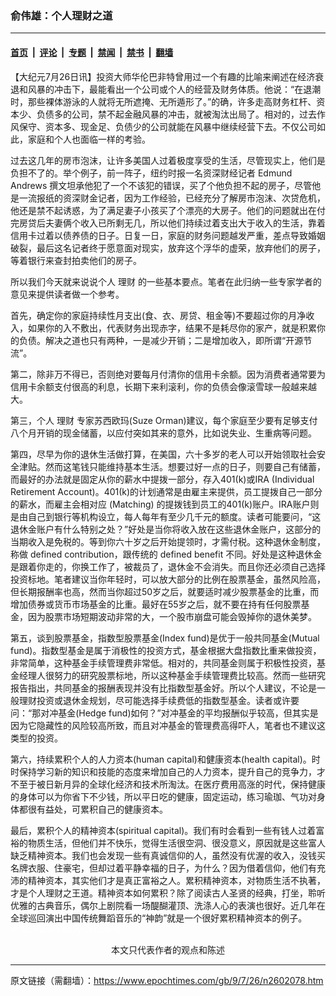 ### 俞伟雄：个人理财之道

---

#### [首页](../../../..?n2602078) &nbsp;|&nbsp; [评论](../../../../../epoch-comment?n2602078) &nbsp;|&nbsp; [专题](../../../../../epoch-special?n2602078) &nbsp;|&nbsp; [禁闻](../../../../../epoch-news?n2602078) &nbsp;|&nbsp; [禁书](../../../../../books?n2602078) &nbsp;|&nbsp; [翻墙](https://github.com/gfw-breaker/nogfw/blob/master/README.md?n2602078)


<div class="post_content" id="artbody" itemprop="articleBody">
 <!-- article content begin -->
 <p>
  【大纪元7月26日讯】投资大师华伦巴非特曾用过一个有趣的比喻来阐述在经济衰退和风暴的冲击下，最能看出一个公司或个人的经营及财务体质。他说：“在退潮时，那些裸体游泳的人就将无所遮掩、无所遁形了。”的确，许多走高财务杠杆、资本少、负债多的公司，禁不起金融风暴的冲击，就被淘汰出局了。相对的，过去作风保守、资本多、现金足、负债少的公司就能在风暴中继续经营下去。不仅公司如此，家庭和个人也面临一样的考验。
 </p>
 <p>
  过去这几年的房市泡沫，让许多美国人过着极度享受的生活，尽管现实上，他们是负担不了的。举个例子，前一阵子，纽约时报一名资深财经记者 Edmund Andrews 撰文坦承他犯了一个不该犯的错误，买了个他负担不起的房子，尽管他是一流报纸的资深财金记者，因为工作经验，已经充分了解房市泡沫、次贷危机，他还是禁不起诱惑，为了满足妻子小孩买了个漂亮的大房子。他们的问题就出在付完房贷后夫妻俩个收入已所剩无几，所以他们持续过着支出大于收入的生活，靠着信用卡过着以债养债的日子。日复一日，家庭的财务问题越发严重，差点导致婚姻破裂，最后这名记者终于愿意面对现实，放弃这个浮华的虚荣，放弃他们的房子，等着银行来查封拍卖他们的房子。
 </p>
 <p>
  所以我们今天就来说说个人
  <ok href="https://www.epochtimes.com/gb/tag/%E7%90%86%E8%B4%A2.html">
   理财
  </ok>
  的一些基本要点。笔者在此归纳一些专家学者的意见来提供读者做一个参考。
 </p>
 <p>
  首先，确定你的家庭持续性月支出(食、衣、房贷、租金等)不要超过你的月净收入，如果你的入不敷出，代表财务出现赤字，结果不是耗尽你的家产，就是积累你的负债。解决之道也只有两种，一是减少开销；二是增加收入，即所谓“开源节流”。
 </p>
 <p>
  第二，除非万不得已，否则绝对要每月付清你的信用卡余额。因为消费者通常要为信用卡余额支付很高的利息，长期下来利滚利，你的负债会像滚雪球一般越来越大。
 </p>
 <p>
  第三，个人
  <ok href="https://www.epochtimes.com/gb/tag/%E7%90%86%E8%B4%A2.html">
   理财
  </ok>
  专家苏西欧玛(Suze Orman)建议，每个家庭至少要有足够支付八个月开销的现金储蓄，以应付突如其来的意外，比如说失业、生重病等问题。
 </p>
 <p>
  第四，尽早为你的退休生活做打算，在美国，六十多岁的老人可以开始领取社会安全津贴。然而这笔钱只能维持基本生活。想要过好一点的日子，则要自己有储蓄，而最好的办法就是固定从你的薪水中提拨一部分，存入401(k)或IRA (Individual Retirement Account)。401(k)的计划通常是由雇主来提供，员工提拨自己一部分的薪水，而雇主会相对应 (Matching) 的提拨钱到员工的401(k)账户。IRA账户则是由自己到银行等机构设立，每人每年有至少几千元的额度。读者可能要问，“这退休金账户有什么特别之处？”好处是当你将收入放在这些退休金账户，这部分的当期收入是免税的。等到你六十岁之后开始提领时，才需付税。这种退休金制度，称做 defined contribution，跟传统的 defined benefit 不同。好处是这种退休金是跟着你走的，你换工作了，被裁员了，退休金不会消失。而且你还必须自己选择投资标地。笔者建议当你年轻时，可以放大部分的比例在股票基金，虽然风险高，但长期报酬率也高，然而当你超过50岁之后，就要适时减少股票基金的比重，而增加债券或货币市场基金的比重。最好在55岁之后，就不要在持有任何股票基金，因为股票市场短期波动非常的大，一个股市崩盘可能会毁掉你的退休美梦。
 </p>
 <p>
  第五，谈到股票基金，指数型股票基金(Index fund)是优于一般共同基金(Mutual fund)。指数型基金是属于消极性的投资方式，基金根据大盘指数比重来做投资，非常简单，这种基金手续管理费非常低。相对的，共同基金则属于积极性投资，基金经理人很努力的研究股票标地，所以这种基金手续管理费比较高。然而一些研究报告指出，共同基金的报酬表现并没有比指数型基金好。所以个人建议，不论是一般理财投资或退休金规划，尽可能选择手续费低的指数型基金。读者或许要问：“那对冲基金(Hedge fund)如何？”对冲基金的平均报酬似乎较高，但其实是因为它隐藏性的风险较高所致，而且对冲基金的管理费高得吓人，笔者也不建议这类型的投资。
 </p>
 <p>
  第六，持续累积个人的人力资本(human capital)和健康资本(health capital)。时时保持学习新的知识和技能的态度来增加自己的人力资本，提升自己的竞争力，才不至于被日新月异的全球化经济和技术所淘汰。在医疗费用高涨的时代，保持健康的身体可以为你省下不少钱，所以平日吃的健康，固定运动，练习瑜珈、气功对身体都很有益处，可累积自己的健康资本。
 </p>
 <p>
  最后，累积个人的精神资本(spiritual capital)。我们有时会看到一些有钱人过着富裕的物质生活，但他们并不快乐，觉得生活很空洞、很没意义，原因就是这些富人缺乏精神资本。我们也会发现一些有真诚信仰的人，虽然没有优渥的收入，没钱买名牌衣服、住豪宅，但却过着平静幸福的日子，为什么？因为借着信仰，他们有充沛的精神资本，其实他们才是真正富裕之人。累积精神资本，对物质生活不执著，才是个人理财之王道。精神资本如何累积？除了阅读古人圣贤的经典，打坐，聆听优雅的古典音乐，偶尔上剧院看一场醍醐灌顶、洗涤人心的表演也很好。近几年在全球巡回演出中国传统舞蹈音乐的“神韵”就是一个很好累积精神资本的例子。
  <font color="#ffffff">
   (http://www.dajiyuan.com)
  </font>
  <br/>
  <center>
   <font class="GY13">
    本文只代表作者的观点和陈述
   </font>
  </center>
 </p>
 <!-- article content end -->
 <div id="below_article_ad">
 </div>
</div>


---

原文链接（需翻墙）：https://www.epochtimes.com/gb/9/7/26/n2602078.htm